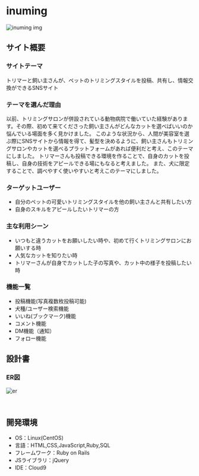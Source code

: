 # inuming


![inuming img](https://github.com/user-attachments/assets/43849eff-f456-4b19-9d26-26f231b1fbec)
## サイト概要
### サイトテーマ
トリマーと飼い主さんが、ペットのトリミングスタイルを投稿、共有し、情報交換ができるSNSサイト
​
### テーマを選んだ理由
以前、トリミングサロンが併設されている動物病院で働いていた経験があります。その際、初めて来てくださった飼い主さんがどんなカットを選べばいいのか悩んでいる場面を多く見かけました。
このような状況から、人間が美容室を選ぶ際にSNSサイトから情報を得て、髪型を決めるように、飼い主さんもトリミングサロンやカットを選べるプラットフォームがあれば便利だと考え、このテーマにしました。
トリマーさんも投稿できる環境を作ることで、自身のカットを投稿し、自身の技術をアピールできる場にもなると考えました。
また、犬に限定することで、調べやすく使いやすいと考えこのテーマにしました。
​
### ターゲットユーザー
- 自分のペットの可愛いトリミングスタイルを他の飼い主さんと共有したい方
- 自身のスキルをアピールしたいトリマーの方
​
### 主な利用シーン
- いつもと違うカットをお願いしたい時や、初めて行くトリミングサロンにお願いする時
- 人気なカットを知りたい時
- トリマーさんが自身でカットした子の写真や、カット中の様子を投稿したい時

### 機能一覧
- 投稿機能(写真複数枚投稿可能)
- 犬種/ユーザー検索機能
- いいね(ブックマーク)機能
- コメント機能
- DM機能（通知）
- フォロー機能
​
## 設計書
### ER図
![er](https://github.com/user-attachments/assets/44ba0f46-608f-48aa-84a7-8040d24cd3c7)
<!-- 【補足説明】 -->
<!-- - テーマ提出時点では不要です。 -->
<!-- - 当項目には「後ほど作成予定」と記載しましょう。 -->
​
## 開発環境
- OS：Linux(CentOS)
- 言語：HTML,CSS,JavaScript,Ruby,SQL
- フレームワーク：Ruby on Rails
- JSライブラリ：jQuery
- IDE：Cloud9

<!--## 使用素材-->
<!-- - 外部サービスの画像素材・音声素材を使用した場合は、必ずサービス名とURLを明記してください。 -->
<!-- - アプリケーションの実装に使用したgem/bootstrapのリファレンスなどの記載は不要です。 -->
<!-- - 使用しない場合は、使用素材の項目をREADMEから削除してください。 -->
<!-- - 架空の団体・題材を前提にポートフォリオを制作する場合、下記のテンプレートを当項目内に記載しましょう。 -->
<!-- 【テンプレート】 -->
<!-- 著作権を考慮し、架空のデータを扱う予定です。 -->
<!-- なお今後、実在するデータを利用する際には、事前に著作権保持者と契約を結んだ上で利用します。 -->
